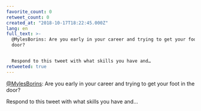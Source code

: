 ```yaml
---
favorite_count: 0
retweet_count: 0
created_at: "2018-10-17T18:22:45.000Z"
lang: en
full_text: >-
  @MylesBorins: Are you early in your career and trying to get your foot in the
  door?


  Respond to this tweet with what skills you have and…
retweeted: true
---
```


[@MylesBorins](https://twitter.com/MylesBorins): Are you early in your career
and trying to get your foot in the door?

Respond to this tweet with what skills you have and…
